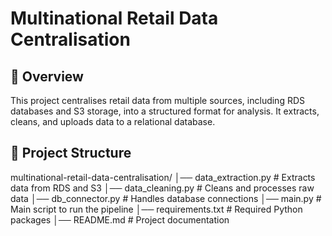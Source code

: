 # Multinational Retail Data Centralisation

## 📌 Overview
This project centralises retail data from multiple sources, including RDS databases and S3 storage, into a structured format for analysis. It extracts, cleans, and uploads data to a relational database.

## 📂 Project Structure
multinational-retail-data-centralisation/ │── data_extraction.py # Extracts data from RDS and S3 │── data_cleaning.py # Cleans and processes raw data │── db_connector.py # Handles database connections │── main.py # Main script to run the pipeline │── requirements.txt # Required Python packages │── README.md # Project documentation
